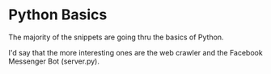 # Python Basics

The majority of the snippets are going thru the basics of Python.

I'd say that the more interesting ones are the web crawler and the Facebook Messenger Bot (server.py).


